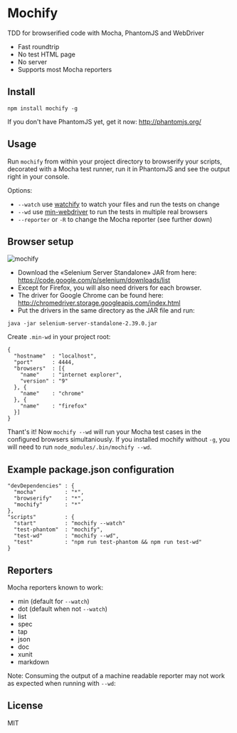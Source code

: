 # Mochify

TDD for browserified code with Mocha, PhantomJS and WebDriver

- Fast roundtrip
- No test HTML page
- No server
- Supports most Mocha reporters

## Install

```
npm install mochify -g
```

If you don't have PhantomJS yet, get it now: <http://phantomjs.org/>

## Usage

Run `mochify` from within your project directory to browserify your scripts,
decorated with a Mocha test runner, run it in PhantomJS and see the output
right in your console.

Options:

- `--watch` use [watchify][] to watch your files and run the tests on change
- `--wd` use [min-webdriver][] to run the tests in multiple real browsers
- `--reporter` or `-R` to change the Mocha reporter (see further down)

## Browser setup

![mochify](http://maxantoni.de/img/mochify.png)

- Download the «Selenium Server Standalone» JAR from here:
  <https://code.google.com/p/selenium/downloads/list>
- Except for Firefox, you will also need drivers for each browser.
- The driver for Google Chrome can be found here:
  <http://chromedriver.storage.googleapis.com/index.html>
- Put the drivers in the same directory as the JAR file and run:

```
java -jar selenium-server-standalone-2.39.0.jar
```

Create `.min-wd` in your project root:

```
{
  "hostname"  : "localhost",
  "port"      : 4444,
  "browsers"  : [{
    "name"    : "internet explorer",
    "version" : "9"
  }, {
    "name"    : "chrome"
  }, {
    "name"    : "firefox"
  }]
}
```

Thant's it! Now `mochify --wd` will run your Mocha test cases in the configured
browsers simultaniously. If you installed mochify without `-g`, you will need
to run `node_modules/.bin/mochify --wd`.

## Example package.json configuration

```
"devDependencies" : {
  "mocha"         : "*",
  "browserify"    : "*",
  "mochify"       : "*"
},
"scripts"         : {
  "start"         : "mochify --watch"
  "test-phantom"  : "mochify",
  "test-wd"       : "mochify --wd",
  "test"          : "npm run test-phantom && npm run test-wd"
}
```

## Reporters

Mocha reporters known to work:

- min (default for `--watch`)
- dot (default when not `--watch`)
- list
- spec
- tap
- json
- doc
- xunit
- markdown

Note: Consuming the output of a machine readable reporter may not work as
expected when running with `--wd`:

## License

MIT

[watchify]: https://github.com/substack/watchify
[min-webdriver]: https://github.com/mantoni/min-webdriver
